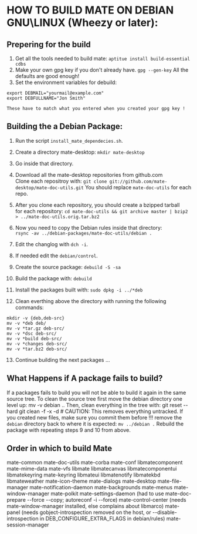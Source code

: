 HOW TO BUILD MATE ON DEBIAN GNU\LINUX (Wheezy or later):
========================================================

Prepering for the build
-----------------------

 1. Get all the tools needed to build mate:
    `aptitue install build-essential cdbs`
 2. Make your own gpg key if you don't already have.
    `gpg --gen-key`
    All the defaults are good enough!
 3. Set the environment variables for debuild:

```
export DEBMAIL="yourmail@example.com"
export DEBFULLNAME="Jon Smith"
```

    These have to match what you entered when you created your gpg key !


Building the a Debian Package:
------------------------------  

 1. Run the script `install_mate_dependecies.sh`.  
 2. Create a directory mate-desktop: `mkdir mate-desktop`  
 3. Go inside that directory.   
 4. Download all the mate-desktop repositories from github.com  
   Clone each repositroy with:
   `git clone git://github.com/mate-desktop/mate-doc-utils.git`
    You should replace `mate-doc-utils` for each repo.  

 5. After you clone each repository, you should create a bzipped tarball  
for each repository:
    `cd mate-doc-utils && git archive master | bzip2 > ../mate-doc-utils.orig.tar.bz2`
 6. Now you need to copy the Debian rules inside that directory:  
    `rsync -av ../debian-packages/mate-doc-utils/debian .`

 7. Edit the changlog with `dch -i`.
 8. If needed edit the `debian/control`.
 9. Create the source package: `debuild -S -sa`
 10. Build the package with: `debuild`
 11. Install the packages built with: `sudo dpkg -i ../*deb`
 12. Clean everthing above the directory with running the following commands:

```
mkdir -v {deb,deb-src}
mv -v *deb deb/
mv -v *tar.gz deb-src/
mv -v *dsc deb-src/
mv -v *build deb-src/
mv -v *changes deb-src/
mv -v *tar.bz2 deb-src/
``` 

13. Continue building the next packages ...

What Happens if A package fails to build?
----------------------------------------
If a packages fails to build you will not be able to build it again in 
the same source tree. To clean the source tree first move the debian directory
one level up:
	mv -v debian ..
Then, clean everything in the tree with:
	git reset --hard
	git clean -f -x -d # CAUTION: This removes everything untracked. If you created new files, make sure you commit them before !!!
remove the `debian` directory back to where it is expected: `mv ../debian .`
Rebuild the package with repeating steps 9 and 10 from above. 
      


Order in which to build Mate
----------------------------

mate-common
mate-doc-utils
mate-corba
mate-conf
libmatecomponent
mate-mime-data
mate-vfs
libmate
libmatecanvas
libmatecomponentui
libmatekeyring
mate-keyring
libmateui
libmatenotify
libmatekbd
libmateweather
mate-icon-theme
mate-dialogs
mate-desktop
mate-file-manager
mate-notification-daemon
mate-backgrounds
mate-menus
mate-window-manager
mate-polkit
mate-settings-daemon (had to use mate-doc-prepare --force --copy; autoreconf -i --force)
mate-control-center (needs mate-window-manager installed, else complains about libmarco)
mate-panel (needs gobject-introspection removed on the host, or --disable-introspection in DEB_CONFIGURE_EXTRA_FLAGS in debian/rules)
mate-session-manager

